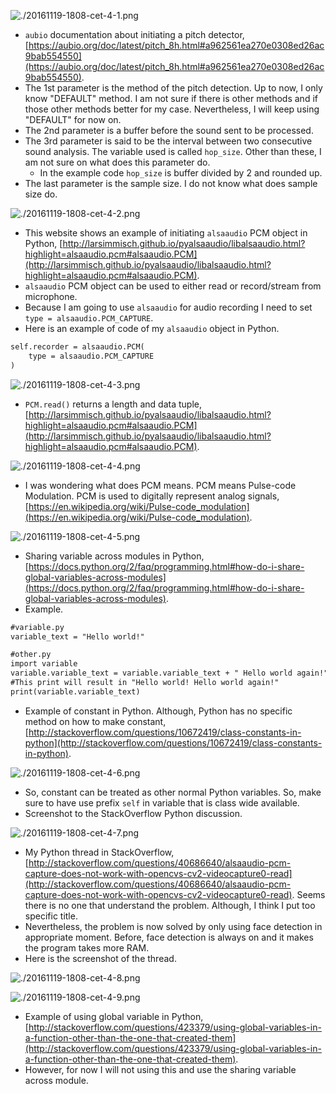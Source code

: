 ![./20161119-1808-cet-4-1.png](./20161119-1808-cet-4-1.png)

* `aubio` documentation about initiating a pitch detector, [https://aubio.org/doc/latest/pitch_8h.html#a962561ea270e0308ed26ac9bab554550](https://aubio.org/doc/latest/pitch_8h.html#a962561ea270e0308ed26ac9bab554550).
* The 1st parameter is the method of the pitch detection. Up to now, I only know "DEFAULT" method. I am not sure if there is other methods and if those other methods better for my case. Nevertheless, I will keep using "DEFAULT" for now on.
* The 2nd parameter is a buffer before the sound sent to be processed.
* The 3rd parameter is said to be the interval between two consecutive sound analysis. The variable used is called `hop_size`. Other than these, I am not sure on what does this parameter do.
    * In the example code `hop_size` is buffer divided by 2 and rounded up.
* The last parameter is the sample size. I do not know what does sample size do.

![./20161119-1808-cet-4-2.png](./20161119-1808-cet-4-2.png)

* This website shows an example of initiating `alsaaudio` PCM object in Python, [http://larsimmisch.github.io/pyalsaaudio/libalsaaudio.html?highlight=alsaaudio.pcm#alsaaudio.PCM](http://larsimmisch.github.io/pyalsaaudio/libalsaaudio.html?highlight=alsaaudio.pcm#alsaaudio.PCM).
* `alsaaudio` PCM object can be used to either read or record/stream from microphone.
* Because I am going to use `alsaaudio` for audio recording I need to set `type = alsaaudio.PCM_CAPTURE`.
* Here is an example of code of my `alsaaudio` object in Python.

```markdown
self.recorder = alsaaudio.PCM(
    type = alsaaudio.PCM_CAPTURE
)
```

![./20161119-1808-cet-4-3.png](./20161119-1808-cet-4-3.png)

* `PCM.read()` returns a length and data tuple, [http://larsimmisch.github.io/pyalsaaudio/libalsaaudio.html?highlight=alsaaudio.pcm#alsaaudio.PCM](http://larsimmisch.github.io/pyalsaaudio/libalsaaudio.html?highlight=alsaaudio.pcm#alsaaudio.PCM).

![./20161119-1808-cet-4-4.png](./20161119-1808-cet-4-4.png)

* I was wondering what does PCM means. PCM means Pulse-code Modulation. PCM is used to digitally represent analog signals, [https://en.wikipedia.org/wiki/Pulse-code_modulation](https://en.wikipedia.org/wiki/Pulse-code_modulation).

![./20161119-1808-cet-4-5.png](./20161119-1808-cet-4-5.png)

* Sharing variable across modules in Python, [https://docs.python.org/2/faq/programming.html#how-do-i-share-global-variables-across-modules](https://docs.python.org/2/faq/programming.html#how-do-i-share-global-variables-across-modules).
* Example.

```markdown
#variable.py
variable_text = "Hello world!"
```

```markdown
#other.py
import variable
variable.variable_text = variable.variable_text + " Hello world again!"
#This print will result in "Hello world! Hello world again!"
print(variable.variable_text)
```

* Example of constant in Python. Although, Python has no specific method on how to make constant, [http://stackoverflow.com/questions/10672419/class-constants-in-python](http://stackoverflow.com/questions/10672419/class-constants-in-python).

![./20161119-1808-cet-4-6.png](./20161119-1808-cet-4-6.png)

* So, constant can be treated as other normal Python variables. So, make sure to have use prefix `self` in variable that is class wide available.
* Screenshot to the StackOverflow Python discussion.

![./20161119-1808-cet-4-7.png](./20161119-1808-cet-4-7.png)

* My Python thread in StackOverflow, [http://stackoverflow.com/questions/40686640/alsaaudio-pcm-capture-does-not-work-with-opencvs-cv2-videocapture0-read](http://stackoverflow.com/questions/40686640/alsaaudio-pcm-capture-does-not-work-with-opencvs-cv2-videocapture0-read). Seems there is no one that understand the problem. Although, I think I put too specific title.
* Nevertheless, the problem is now solved by only using face detection in appropriate moment. Before, face detection is always on and it makes the program takes more RAM.
* Here is the screenshot of the thread.

![./20161119-1808-cet-4-8.png](./20161119-1808-cet-4-8.png)

![./20161119-1808-cet-4-9.png](./20161119-1808-cet-4-9.png)

* Example of using global variable in Python, [http://stackoverflow.com/questions/423379/using-global-variables-in-a-function-other-than-the-one-that-created-them](http://stackoverflow.com/questions/423379/using-global-variables-in-a-function-other-than-the-one-that-created-them).
* However, for now I will not using this and use the sharing variable across module.